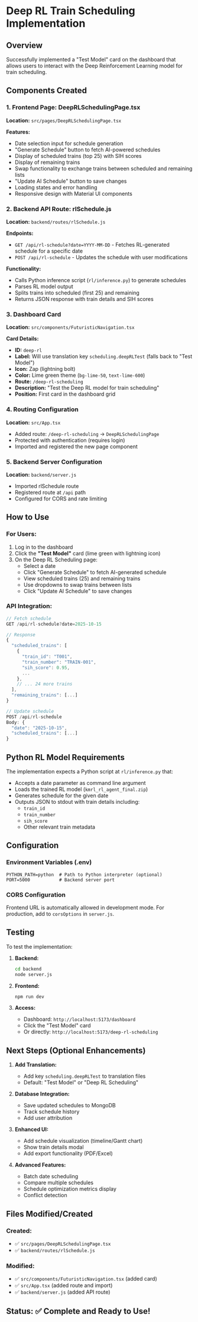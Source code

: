 # Deep RL Train Scheduling Implementation

## Overview

Successfully implemented a "Test Model" card on the dashboard that allows users to interact with the Deep Reinforcement Learning model for train scheduling.

## Components Created

### 1. Frontend Page: DeepRLSchedulingPage.tsx

**Location:** `src/pages/DeepRLSchedulingPage.tsx`

**Features:**

- Date selection input for schedule generation
- "Generate Schedule" button to fetch AI-powered schedules
- Display of scheduled trains (top 25) with SIH scores
- Display of remaining trains
- Swap functionality to exchange trains between scheduled and remaining lists
- "Update AI Schedule" button to save changes
- Loading states and error handling
- Responsive design with Material UI components

### 2. Backend API Route: rlSchedule.js

**Location:** `backend/routes/rlSchedule.js`

**Endpoints:**

- `GET /api/rl-schedule?date=YYYY-MM-DD` - Fetches RL-generated schedule for a specific date
- `POST /api/rl-schedule` - Updates the schedule with user modifications

**Functionality:**

- Calls Python inference script (`rl/inference.py`) to generate schedules
- Parses RL model output
- Splits trains into scheduled (first 25) and remaining
- Returns JSON response with train details and SIH scores

### 3. Dashboard Card

**Location:** `src/components/FuturisticNavigation.tsx`

**Card Details:**

- **ID:** `deep-rl`
- **Label:** Will use translation key `scheduling.deepRLTest` (falls back to "Test Model")
- **Icon:** Zap (lightning bolt)
- **Color:** Lime green theme (`bg-lime-50`, `text-lime-600`)
- **Route:** `/deep-rl-scheduling`
- **Description:** "Test the Deep RL model for train scheduling"
- **Position:** First card in the dashboard grid

### 4. Routing Configuration

**Location:** `src/App.tsx`

- Added route: `/deep-rl-scheduling` → `DeepRLSchedulingPage`
- Protected with authentication (requires login)
- Imported and registered the new page component

### 5. Backend Server Configuration

**Location:** `backend/server.js`

- Imported rlSchedule route
- Registered route at `/api` path
- Configured for CORS and rate limiting

## How to Use

### For Users:

1. Log in to the dashboard
2. Click the **"Test Model"** card (lime green with lightning icon)
3. On the Deep RL Scheduling page:
   - Select a date
   - Click "Generate Schedule" to fetch AI-generated schedule
   - View scheduled trains (25) and remaining trains
   - Use dropdowns to swap trains between lists
   - Click "Update AI Schedule" to save changes

### API Integration:

```javascript
// Fetch schedule
GET /api/rl-schedule?date=2025-10-15

// Response
{
  "scheduled_trains": [
    {
      "train_id": "T001",
      "train_number": "TRAIN-001",
      "sih_score": 0.95,
      ...
    },
    // ... 24 more trains
  ],
  "remaining_trains": [...]
}

// Update schedule
POST /api/rl-schedule
Body: {
  "date": "2025-10-15",
  "scheduled_trains": [...]
}
```

## Python RL Model Requirements

The implementation expects a Python script at `rl/inference.py` that:

- Accepts a date parameter as command line argument
- Loads the trained RL model (`kmrl_rl_agent_final.zip`)
- Generates schedule for the given date
- Outputs JSON to stdout with train details including:
  - `train_id`
  - `train_number`
  - `sih_score`
  - Other relevant train metadata

## Configuration

### Environment Variables (.env)

```
PYTHON_PATH=python  # Path to Python interpreter (optional)
PORT=5000           # Backend server port
```

### CORS Configuration

Frontend URL is automatically allowed in development mode. For production, add to `corsOptions` in `server.js`.

## Testing

To test the implementation:

1. **Backend:**

   ```bash
   cd backend
   node server.js
   ```

2. **Frontend:**

   ```bash
   npm run dev
   ```

3. **Access:**
   - Dashboard: `http://localhost:5173/dashboard`
   - Click the "Test Model" card
   - Or directly: `http://localhost:5173/deep-rl-scheduling`

## Next Steps (Optional Enhancements)

1. **Add Translation:**

   - Add key `scheduling.deepRLTest` to translation files
   - Default: "Test Model" or "Deep RL Scheduling"

2. **Database Integration:**

   - Save updated schedules to MongoDB
   - Track schedule history
   - Add user attribution

3. **Enhanced UI:**

   - Add schedule visualization (timeline/Gantt chart)
   - Show train details modal
   - Add export functionality (PDF/Excel)

4. **Advanced Features:**
   - Batch date scheduling
   - Compare multiple schedules
   - Schedule optimization metrics display
   - Conflict detection

## Files Modified/Created

### Created:

- ✅ `src/pages/DeepRLSchedulingPage.tsx`
- ✅ `backend/routes/rlSchedule.js`

### Modified:

- ✅ `src/components/FuturisticNavigation.tsx` (added card)
- ✅ `src/App.tsx` (added route and import)
- ✅ `backend/server.js` (added API route)

## Status: ✅ Complete and Ready to Use!
